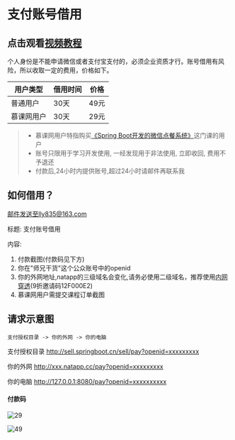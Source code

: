 # 支付账号借用

## 点击观看[视频教程](https://github.com/Pay-Group/best-pay-sdk/blob/master/doc/use.md)

个人身份是不能申请微信或者支付宝支付的，必须企业资质才行。账号借用有风险，所以收取一定的费用，价格如下。

用户类型 | 借用时间 | 价格
-------|-------|------
普通用户 | 30天 | 49元
慕课网用户 | 30天 | 29元

> - 慕课网用户特指购买[《Spring Boot开发的微信点餐系统》](http://coding.imooc.com/class/117.html)这门课的用户
> - 账号只限用于学习开发使用, 一经发现用于非法使用, 立即收回, 费用不予退还
> - 付款后,24小时内提供账号,超过24小时请邮件再联系我

## 如何借用？
邮件发送至lly835@163.com

标题: 支付账号借用

内容:
1. 付款截图(付款码见下方)
2. 你在"师兄干货"这个公众账号中的openid
3. 你的外网地址,natapp的三级域名会变化,请务必使用二级域名，推荐使用[内网穿透](https://natapp.cn/)(9折邀请码12F000E2)
4. 慕课网用户需提交课程订单截图

## 请求示意图

```sequence
支付授权目录 -> 你的外网 -> 你的电脑
```

支付授权目录
http://sell.springboot.cn/sell/pay?openid=xxxxxxxxx

你的外网
http://xxx.natapp.cc/pay?openid=xxxxxxxxx

你的电脑
http://127.0.0.1:8080/pay?openid=xxxxxxxxxx

#### 付款码

![29](http://app-all.b0.upaiyun.com/29.jpg!300)


![49](http://app-all.b0.upaiyun.com/49.jpg!300)





